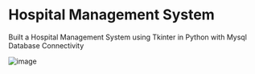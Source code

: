 # Hospital Management System
Built a Hospital Management System using Tkinter in Python with Mysql Database Connectivity

![image](https://user-images.githubusercontent.com/49322948/159159507-8c0a6b4d-1469-4787-b6d7-29f7ff87e61b.png)

